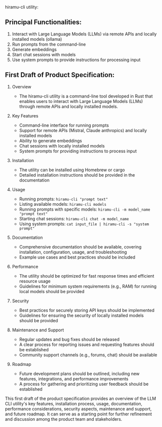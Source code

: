 
hiramu-cli utility:

## Principal Functionalities:

1. Interact with Large Language Models (LLMs) via remote APIs and locally installed models (ollama)
2. Run prompts from the command-line
3. Generate embeddings
7. Start chat sessions with models
8. Use system prompts to provide instructions for processing input

## First Draft of Product Specification:

1. Overview
   - The hiramu-cli utility is a command-line tool developed in Rust that enables users to interact with Large Language Models (LLMs) through remote APIs and locally installed models.

2. Key Features
   - Command-line interface for running prompts
   - Support for remote APIs (Mistral, Claude anthropics) and locally installed models
   - Ability to generate embeddings
   - Chat sessions with locally installed models
   - System prompts for providing instructions to process input

3. Installation
   - The utility can be installed using Homebrew or cargo
   - Detailed installation instructions should be provided in the documentation


5. Usage
   - Running prompts: `hiramu-cli "prompt text"`
   - Listing available models: `hiramu-cli models`
   - Running prompts with specific models: `hiramu-cli -m model_name "prompt text"`
   - Starting chat sessions: `hiramu-cli chat -m model_name`
   - Using system prompts: `cat input_file | hiramu-cli -s "system prompt"`

6. Documentation
   - Comprehensive documentation should be available, covering installation, configuration, usage, and troubleshooting
   - Example use cases and best practices should be included

7. Performance
   - The utility should be optimized for fast response times and efficient resource usage
   - Guidelines for minimum system requirements (e.g., RAM) for running local models should be provided

8. Security
   - Best practices for securely storing API keys should be implemented
   - Guidelines for ensuring the security of locally installed models should be provided

9. Maintenance and Support
   - Regular updates and bug fixes should be released
   - A clear process for reporting issues and requesting features should be established
   - Community support channels (e.g., forums, chat) should be available

10. Roadmap
    - Future development plans should be outlined, including new features, integrations, and performance improvements
    - A process for gathering and prioritizing user feedback should be established

This first draft of the product specification provides an overview of the LLM CLI utility's key features, installation process, usage, documentation, performance considerations, security aspects, maintenance and support, and future roadmap. It can serve as a starting point for further refinement and discussion among the product team and stakeholders.
